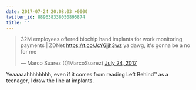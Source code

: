 ```yaml
---
date: 2017-07-24 20:08:03 +0000
twitter_id: 889638338050895874
title: ''
---
```


<blockquote class="twitter-tweet"><p lang="en" dir="ltr">32M employees offered biochip hand implants for work monitoring, payments | ZDNet <a href="https://t.co/JcY6jjh3wz">https://t.co/JcY6jjh3wz</a> ya dawg, it&#39;s gonna be a no for me</p>&mdash; Marco Suarez (@MarcoSuarez) <a href="https://twitter.com/MarcoSuarez/status/889635113654472704?ref_src=twsrc%5Etfw">July 24, 2017</a></blockquote>
<script async src="https://platform.twitter.com/widgets.js" charset="utf-8"></script>

Yeaaaaahhhhhhhh, even if it comes from reading Left Behind™ as a teenager, I draw the line at implants.
